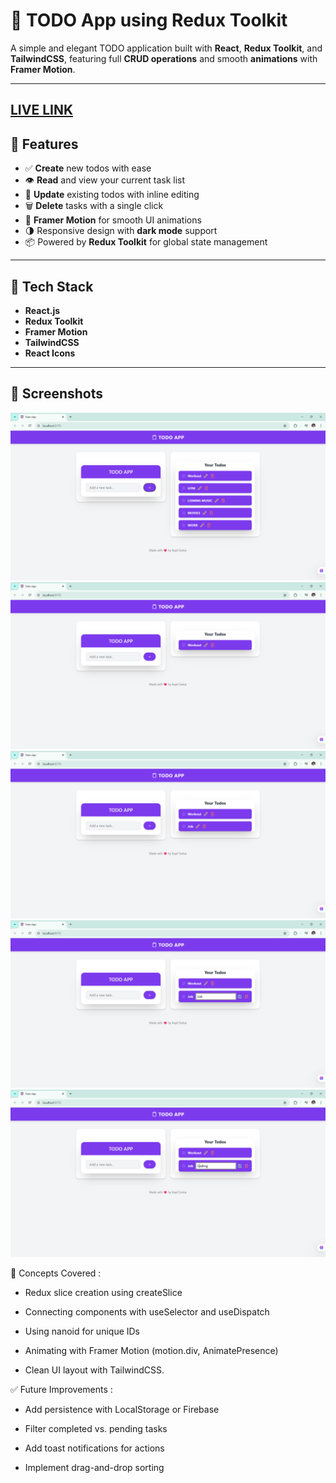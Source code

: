 # 📝 TODO App using Redux Toolkit

A simple and elegant TODO application built with **React**, **Redux Toolkit**, and **TailwindCSS**, featuring full **CRUD operations** and smooth **animations** with **Framer Motion**.

---
[LIVE LINK](https://todoappkapilsarkar.netlify.app/)
---
## 🚀 Features

- ✅ **Create** new todos with ease
- 👁️ **Read** and view your current task list
- 🔄 **Update** existing todos with inline editing
- 🗑️ **Delete** tasks with a single click
- 🎨 **Framer Motion** for smooth UI animations
- 🌗 Responsive design with **dark mode** support
- 📦 Powered by **Redux Toolkit** for global state management

---

## 🧩 Tech Stack

- **React.js**
- **Redux Toolkit**
- **Framer Motion**
- **TailwindCSS**
- **React Icons**

---

## 📸 Screenshots

![img](./IMG/5.png)
![img](./IMG/1.png)
![img](./IMG/2.png)
![img](./IMG/3.png)
![img](./IMG/4.png)


🧠 Concepts Covered :

- Redux slice creation using createSlice

- Connecting components with useSelector and useDispatch

- Using nanoid for unique IDs

- Animating with Framer Motion (motion.div, AnimatePresence)

- Clean UI layout with TailwindCSS.

✅ Future Improvements :

- Add persistence with LocalStorage or Firebase

- Filter completed vs. pending tasks

- Add toast notifications for actions

- Implement drag-and-drop sorting

